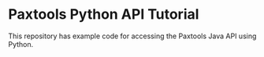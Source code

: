 # Paxtools Python API Tutorial

This repository has example code for accessing the Paxtools Java API using Python.

